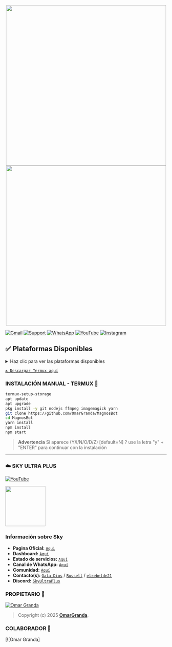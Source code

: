 <p align="center"> 
  <a href="https://github.com/GataNina-Li"><img src="https://readme-typing-svg.herokuapp.com?font=Boldonse&size=15&duration=3000&pause=1000&color=DEACF7FF&center=true&width=435&lines=MagnosBot;%C2%A1El+mejor+bot+de+WhatsApp!" height="500px"></a> 
<img src="https://i.postimg.cc/KY9V4vsf/c1f681f18a013222527b66d1d9d32cee.jpg" width="500" height="500" />
</p>
  
[![Gmail](https://img.shields.io/badge/Gmail-D14836?style=for-the-badge&logo=gmail&logoColor=white)](mailto:ommargranda673@gmail.com)
[![Support](https://img.shields.io/badge/Telegram-2CA5E0?style=for-the-badge&logo=telegram&logoColor=white)](https://t.me/omar_granda)
[![WhatsApp](https://img.shields.io/badge/WhatsApp-25D366?style=for-the-badge&logo=whatsapp&logoColor=white)](https://wa.me/51927303598?text=Hola%20Omar%20%F0%9F%91%8B)
[![YouTube](https://img.shields.io/badge/YouTube-FF0000?style=for-the-badge&logo=youtube&logoColor=white)](https://youtube.com/@sakurabotlite-md?si=sgBFmnO5SCqgB0lz)
[![Instagram](https://img.shields.io/badge/Instagram-E4405F?style=for-the-badge&logo=instagram&logoColor=white)](https://www.instagram.com/omxr_7w)

</div>

## ✅ Plataformas Disponibles  
<details>
  <summary>Haz clic para ver las plataformas disponibles</summary>

  - 📱 **Termux**
  - ☁️ **SkyUltraPlus**

</details>

[`♻️ Descargar Termux aquí`](https://f-droid.org/es/packages/com.termux/)

### INSTALACIÓN MANUAL - TERMUX 📱
```bash
termux-setup-storage
apt update
apt upgrade
pkg install -y git nodejs ffmpeg imagemagick yarn
git clone https://github.com/OmarGranda/MagnosBot
cd MagnosBot
yarn install
npm install
npm start
```

> **Advertencia** Si aparece (Y/I/N/O/D/Z) [default=N] ? use la letra "y" + "ENTER" para continuar con la instalación 
-----
### ☁️ SKY ULTRA PLUS
[![YouTube](https://img.shields.io/badge/SkyUltraPlus-Host-FF0000?style=for-the-badge&logo=youtube&logoColor=white)](https://youtu.be/fZbcCLpSH6Y?si=1sDen7Bzmb7jVpAI)

<a href="https://dash.corinplus.com"><img src="https://qu.ax/wbJoB.png" height="125px"></a>

### Información sobre Sky
- **Pagina Oficial:** [`Aqui`](https://skyultraplus.com)
- **Dashboard:** [`Aquí`](https://dash.skyultraplus.com)
- **Estado de servicios:** [`Aquí`](https://estado.skyultraplus.com)
- **Canal de WhatsApp:** [`Aquí`](https://whatsapp.com/channel/0029VakUvreFHWpyWUr4Jr0g)
- **Comunidad:** [`Aquí`](https://chat.whatsapp.com/E6iWpvGuJ8zJNPbN3zOr0D)
- **Contacto(s):** [`Gata Dios`](https://wa.me/message/B3KTM5XN2JMRD1) / [`Russell`](https://api.whatsapp.com/send/?phone=15167096032&text&type=phone_number&app_absent=0) / [`elrebelde21`](https://facebook.com/elrebelde21)
- **Discord:** [`SkyUltraPlus`](https://discord.gg/6saUm5cw)
  
### PROPIETARIO 👑
[![Omar Granda](https://i.postimg.cc/y8mdVMpN/IMG-20250907-083002.jpg)](https://github.com/OmarGranda) 
> Copyright (c) 2025 **[OmarGranda](https://github.com/OmarGranda/MagnosBot/blob/master/LICENSE)**.
### COLABORADOR 🤝
[![Omar Granda]
